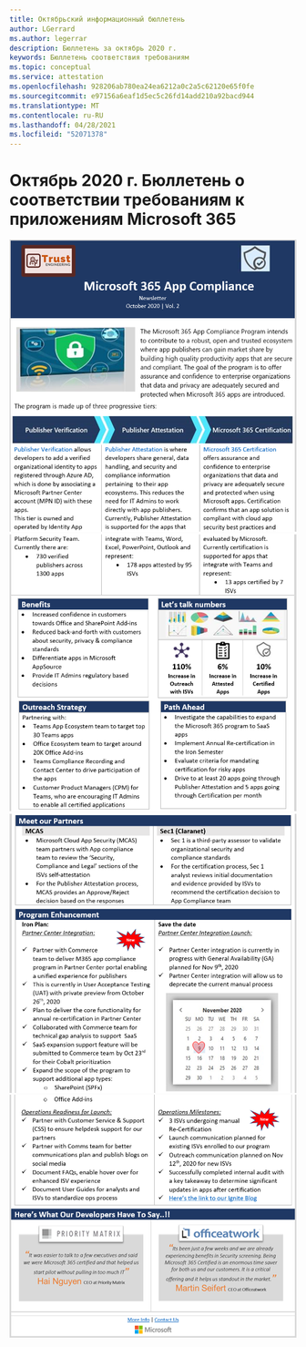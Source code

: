 ```yaml
---
title: Октябрьский информационный бюллетень
author: LGerrard
ms.author: legerrar
description: Бюллетень за октябрь 2020 г.
keywords: Бюллетень соответствия требованиям
ms.topic: conceptual
ms.service: attestation
ms.openlocfilehash: 928206ab780ea24ea6212a0c2a5c62120e65f0fe
ms.sourcegitcommit: e97156a6eaf1d5ec5c26fd14add210a92bacd944
ms.translationtype: MT
ms.contentlocale: ru-RU
ms.lasthandoff: 04/28/2021
ms.locfileid: "52071378"
---
```

# <a name="october-2020-microsoft-365-app-compliance-newsletter"></a>Октябрь 2020 г. Бюллетень о соответствии требованиям к приложениям Microsoft 365

![Alt text ](../media/Oct_SS1_New.png)
 ![ Alt text ](../media/Oct_SS2.PNG)
 ![ Alt text ](../media/Oct_SS3.PNG)
 ![ Alt text Alt text](../media/Oct_SS4.PNG)

